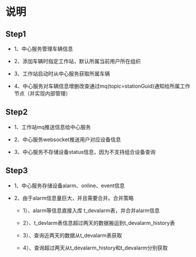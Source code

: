 # 说明

## Step1

* 1、中心服务管理车辆信息

* 2、添加车辆时指定工作站，默认所属当前用户所在组织

* 3、工作站启动时从中心服务获取所属车辆

* 4、中心服务对车辆信息增删改查通过mq(topic=stationGuid)通知给所属工作节点（并实现内部管理）

## Step2

* 1、工作站mq推送信息给中心服务

* 2、中心服务websocket推送用户对应设备信息

* 3、中心服务不存储设备status信息，因为不支持组合设备查询

## Step3

* 1、中心服务存储设备alarm、online、event信息

* 2、由于alarm信息量巨大，并且需要合并。合并策略

    * 1）、alarm等信息直接入库 t_devalarm表，并合并alarm信息

    * 2）、t_devlarm表信息超过两天的数据搬运到t_devalarm_history表

    * 3）、查询近两天的数据从t_devalarm表获取

    * 4）、查询超过两天从t_devalarm_history和t_devalarm分别获取
